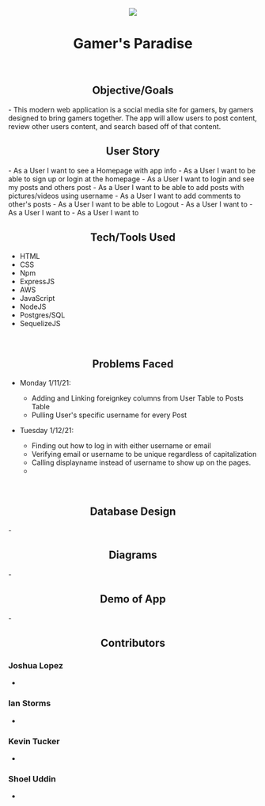 <p align="center"><tb><img  src="https://visitor-badge.glitch.me/badge?page_id=shoel-uddin.Gamers_Paradise"/></tb></p>

<h1 align="center"> Gamer's Paradise </h1>
<br>

<h2 align="center"> Objective/Goals </h2>
- This modern web application is a social media site for gamers, by gamers designed to bring gamers together. The app will allow users to post content, review other users content, and search based off of that content. 


<br>
<h2 align="center"> User Story </h2> 
- As a User I want to see a Homepage with app info
- As a User I want to be able to sign up or login at the homepage
- As a User I want to login and see my posts and others post
- As a User I want to be able to add posts with pictures/videos using username 
- As a User I want to add comments to other's posts
- As a User I want to be able to Logout
- As a User I want to 
- As a User I want to 
- As a User I want to

<br>
<h2 align="center"> Tech/Tools Used </h2>

- HTML
- CSS
- Npm
- ExpressJS
- AWS
- JavaScript
- NodeJS
- Postgres/SQL
- SequelizeJS

<br>
<h2 align="center"> Problems Faced </h2> 

- Monday 1/11/21:
    - Adding and Linking foreignkey columns from User Table to Posts Table
    - Pulling User's specific username for every Post

- Tuesday 1/12/21:
  - Finding out how to log in with either username or email 
  - Verifying email or username to be unique regardless of capitalization
  - Calling displayname instead of username to show up on the pages.
  - 

<br>
<h2 align="center"> Database Design </h2>
-

<br>
<h2 align="center"> Diagrams  </h2>
-

<br>
<h2 align="center"> Demo of App </h2>
-

<br>
<h2 align="center"> Contributors </h2>

### Joshua Lopez

- 

### Ian Storms

-

### Kevin Tucker

-

### Shoel Uddin

- 
